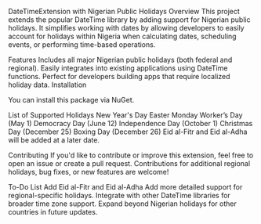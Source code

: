 DateTimeExtension with Nigerian Public Holidays
Overview
This project extends the popular DateTime library by adding support for Nigerian public holidays. It simplifies working with dates by allowing developers to easily account for holidays within Nigeria when calculating dates, scheduling events, or performing time-based operations.

Features
Includes all major Nigerian public holidays (both federal and regional).
Easily integrates into existing applications using DateTime functions.
Perfect for developers building apps that require localized holiday data.
Installation

You can install this package via NuGet.

List of Supported Holidays
New Year's Day
Easter Monday
Worker’s Day (May 1)
Democracy Day (June 12)
Independence Day (October 1)
Christmas Day (December 25)
Boxing Day (December 26)
Eid al-Fitr and Eid al-Adha will be added at a later date.

Contributing
If you'd like to contribute or improve this extension, feel free to open an issue or create a pull request. Contributions for additional regional holidays, bug fixes, or new features are welcome!

To-Do List
Add Eid al-Fitr and Eid al-Adha
Add more detailed support for regional-specific holidays.
Integrate with other DateTime libraries for broader time zone support.
Expand beyond Nigerian holidays for other countries in future updates.
